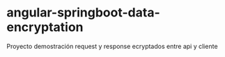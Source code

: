 # angular-springboot-data-encryptation
Proyecto demostración request y response ecryptados entre api y cliente
